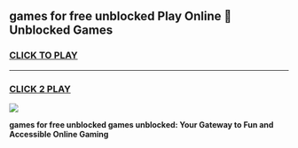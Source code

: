 
## games for free unblocked Play Online 👋 Unblocked Games
<h3>
<a href="https://premium.freeplayer.one?title=games_for_free_unblocked&ref=19F">CLICK TO PLAY</a></h3>
<hr>

<h3>
<a href="https://premium.freeplayer.one?title=games_for_free_unblocked&ref=19F">CLICK 2 PLAY</a>
  
</h3>

<a href="https://premium.freeplayer.one?title=games_for_free_unblocked&ref=19F"><img src="https://clearcache.store/games.png"></a>


**games for free unblocked games unblocked: Your Gateway to Fun and Accessible Online Gaming**
